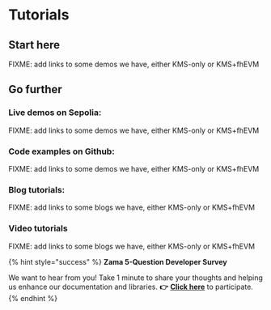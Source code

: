 # Tutorials

## Start here

FIXME: add links to some demos we have, either KMS-only or KMS+fhEVM

## Go further

### Live demos on Sepolia:

FIXME: add links to some demos we have, either KMS-only or KMS+fhEVM

### Code examples on Github:

FIXME: add links to some demos we have, either KMS-only or KMS+fhEVM

### Blog tutorials:

FIXME: add links to some blogs we have, either KMS-only or KMS+fhEVM

### Video tutorials

FIXME: add links to some blogs we have, either KMS-only or KMS+fhEVM

{% hint style="success" %}
**Zama 5-Question Developer Survey**

We want to hear from you! Take 1 minute to share your thoughts and helping us enhance our documentation and libraries. **👉** [**Click here**](https://www.zama.ai/developer-survey) to participate.
{% endhint %}
